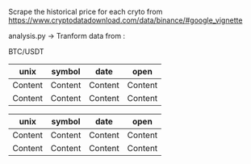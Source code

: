 Scrape the historical price for each cryto from https://www.cryptodatadownload.com/data/binance/#google_vignette


analysis.py -> Tranform data from :

    
BTC/USDT 

unix     | symbol | date  | open  |        
-------  | -------|------ |------ |    
Content  | Content|Content|Content|
Content  | Content|Content|Content|     .........      ...........      




unix     | symbol | date  | open  |        
-------  | -------|------ |------ |    
Content  | Content|Content|Content|
Content  | Content|Content|Content|

